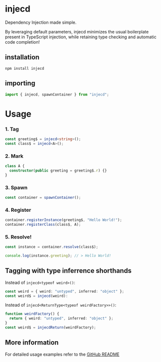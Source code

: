 # injecd

Dependency Injection made simple.

By leveraging default parameters, injecd minimizes the usual boilerplate present in TypeScript injection, while retaining type checking and automatic code completion!

## installation

```
npm install injecd
```

## importing

```ts
import { injecd, spawnContainer } from "injecd";
```

# Usage

### 1. Tag

```ts
const greeting$ = injecd<string>();
const class$ = injecd<A>();
```

### 2. Mark

```ts
class A {
  constructor(public greeting = greeting$.r) {}
}
```

### 3. Spawn

```ts
const container = spawnContainer();
```

### 4. Register

```ts
container.registerInstance(greeting$, "Hello World!");
container.registerClass(class$, A);
```

### 5. Resolve!

```ts
const instance = container.resolve(class$);

console.log(instance.greeting); // > Hello World!
```

## Tagging with type inferrence shorthands

Instead of `injecd<typeof weird>()`:

```ts
const weird = { weird: "untyped", inferred: "object" };
const weird$ = injecd(weird):
```

Instead of `injecd<ReturnType<typeof weirdFactory>>()`:

```ts
function weirdFactory() {
  return { weird: "untyped", inferred: "object" };
}
const weird$ = injecdReturn(weirdFactory);
```

## More information

For detailed usage examples refer to the [GitHub README](https://github.com/JakeBeaver/injecd#readme)
